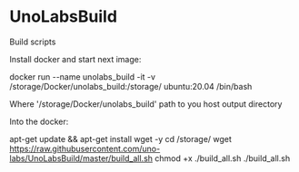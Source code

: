 # UnoLabsBuild
Build scripts


Install docker and start next image:

 docker run --name unolabs_build -it -v /storage/Docker/unolabs_build:/storage/ ubuntu:20.04 /bin/bash
 
 Where '/storage/Docker/unolabs_build' path to you host output directory
 
 Into the docker:
 
 apt-get update && apt-get install wget -y
 cd /storage/
 wget https://raw.githubusercontent.com/uno-labs/UnoLabsBuild/master/build_all.sh
 chmod +x ./build_all.sh
 ./build_all.sh
 
 
